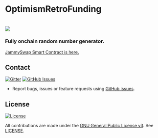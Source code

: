 # OptimismRetroFunding

# <img src="https://github.com/omgbbqhaxx/OptimismRetroFunding/blob/main/imgs/optimism.jpeg">

### Fully onchain random number generator.

[JammySwap Smart Contract is here.](https://basescan.org/address/0xa257effdc3a00f91f01c536cac9375f5ace43fd3)

## Contact

[![Gitter](https://img.shields.io/gitter/room/nwjs/nw.js.svg)](https://x.com/vrnouns/)
[![GitHub Issues](https://img.shields.io/badge/open%20issues-0-yellow.svg)](https://github.com/omgbbqhaxx/OptimismRetroFunding/issues)

- Report bugs, issues or feature requests using [GitHub issues](issues/new).

## License

[![License](https://img.shields.io/github/license/ethereum/cpp-ethereum.svg)](LICENSE)

All contributions are made under the [GNU General Public License v3](https://www.gnu.org/licenses/gpl-3.0.en.html). See [LICENSE](LICENSE).
